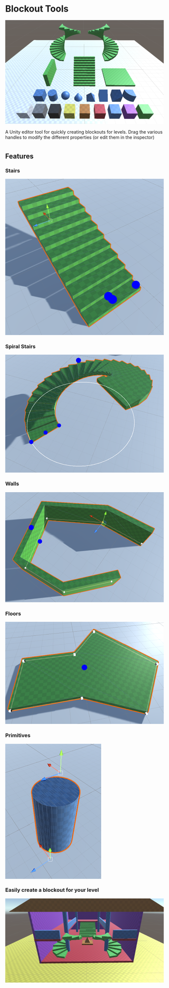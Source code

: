 # Blockout Tools

![](Readme/preview.png)

A Unity editor tool for quickly creating blockouts for levels. Drag the various handles to modify the different properties (or edit them in the inspector)

#
## Features

### Stairs

![](Readme/stairs.png)

### Spiral Stairs

![](Readme/spiralstairs.png)

### Walls

![](Readme/wall.png)

### Floors

![](Readme/floor.png)

### Primitives

![](Readme/primitive.png)

### Easily create a blockout for your level

![](Readme/example.png)